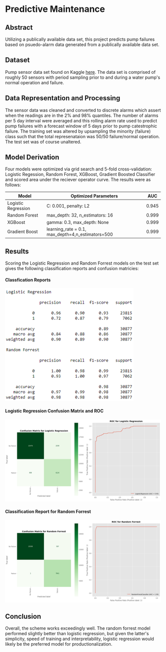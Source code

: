 # Predictive Maintenance 

## Abstract
Utilizing a publically available data set, this project predicts pump failures based on psuedo-alarm data generated from a publically available data set. 

## Dataset
Pump sensor data set found on Kaggle [here](https://www.kaggle.com/nphantawee/pump-sensor-data). The data set is comprised of roughly 50 sensors with period sampling prior to and during a water pump's normal operation and failure.

## Data Representation and Processing
The sensor data was cleaned and converted to discrete alarms which assert when the readings are in the 2% and 98% quantiles. The number of alarms per 5 day interval were averaged and this rolling alarm rate used to predict pump failures with a forecast window of 5 days prior to pump catestrophic failure. The training set was altered by upsampling the minority (failure) class such that the total represenataion was 50/50 failure/normal operation. The test set was of course unaltered.

## Model Derivation
Four models were optimized via grid search and 5-fold cross-validation: Logistic Regession, Random Forest, XGBoost, Gradient Boosted Classifier and scored area under the reciever operator curve.  The results were as follows:

| Model | Optimized Parameters | AUC|
|-------|----------------------|---------|
| Logistic Regression | C: 0.001, penalty: L2 | 0.945 |
| Random Forest | max_depth: 32, n_estimators: 16 | 0.999 |
| XGBoost | gamma: 0.3, max_depth: None | 0.999 |
| Gradient Boost | learning_rate = 0.1, max_depth=4,n_estimators=500| 0.999 |

## Results
Scoring the Logistic Regression and Random Forrest models on the test set gives the following classification reports and confusion matricies:
#### Classfication Reports
![](https://github.com/jgalloway42/predictive_maintenance_playground/blob/main/classification_report.png)

#### Logistic Regression Confusion Matrix and ROC
![](https://github.com/jgalloway42/predictive_maintenance_playground/blob/main/log_reg_cm_and_roc.png)

#### Classification Report for Random Forrest
![](https://github.com/jgalloway42/predictive_maintenance_playground/blob/main/rf_cm_and_roc.png)

## Conclusion
Overall, the scheme works exceedingly well. The random forrest model performed slightly better than logistic regression, but given the latter's simplicity, speed of training and interpretability, logistic regression would likely be the preferred model for productionalization.

